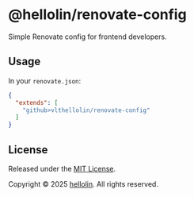 # @hellolin/renovate-config

Simple Renovate config for frontend developers.

## Usage

In your `renovate.json`:

``` json
{
  "extends": [
    "github>vlthellolin/renovate-config"
  ]
}
```

## License

Released under the [MIT License](https://github.com/VLTHellolin/eslint-config/blob/main/LICENSE).

Copyright © 2025 [hellolin](https://hellolin.top). All rights reserved.

